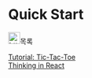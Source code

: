 # Quick Start

<dl>
  <dt>
    <img src="https://www.notion.so/icons/light-bulb_green.svg" alt="https://www.notion.so/icons/light-bulb_green.svg" width="24px" />목록
  </dt>
</dl>

[Tutorial: Tic-Tac-Toe](./001-리액트%20Tutorial%20Tic-Tac-Toe.md)  
[Thinking in React](./002-리액트%20Thinking%20in%20React.md)  
